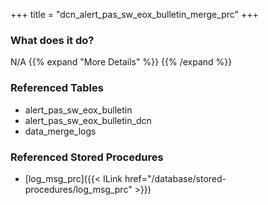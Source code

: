 +++
title = "dcn_alert_pas_sw_eox_bulletin_merge_prc"
+++

### What does it do?
N/A
{{% expand "More Details" %}}
{{% /expand %}}

### Referenced Tables
- alert_pas_sw_eox_bulletin
- alert_pas_sw_eox_bulletin_dcn
- data_merge_logs

### Referenced Stored Procedures
- [log_msg_prc]({{< ILink href="/database/stored-procedures/log_msg_prc" >}})
